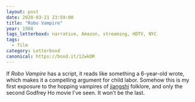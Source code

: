 ```yaml
---
layout: post 
date: 2020-03-21 23:59:00
title: "Robo Vampire"
year: 1988
tags_letterboxd: narrative, Amazon, streaming, HDTV, NYC
tags:
  - film
category: Letterboxd
canonical: https://boxd.it/12wkDR
---
```


If <cite>Robo Vampire</cite> has a script, it reads like something a 6-year-old wrote, which makes it a compelling argument for child labor. Somehow this is my first exposure to the hopping vampires of [jiangshi](https://en.m.wikipedia.org/wiki/Jiangshi) folklore, and only the second Godfrey Ho movie I’ve seen. It won’t be the last.